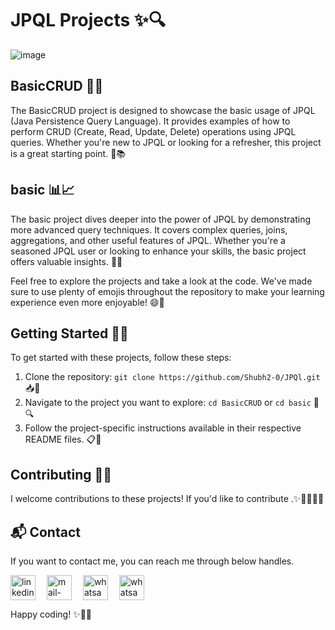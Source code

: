 # JPQL Projects ✨🔍

![image](https://github.com/Shubh2-0/JPQl/assets/112773220/f5bea3d0-764b-4316-87d3-2fe639d7e820)


## BasicCRUD 📝✅

The BasicCRUD project is designed to showcase the basic usage of JPQL (Java Persistence Query Language). It provides examples of how to perform CRUD (Create, Read, Update, Delete) operations using JPQL queries. Whether you're new to JPQL or looking for a refresher, this project is a great starting point. 🚀📚

## basic 📊📈

The basic project dives deeper into the power of JPQL by demonstrating more advanced query techniques. It covers complex queries, joins, aggregations, and other useful features of JPQL. Whether you're a seasoned JPQL user or looking to enhance your skills, the basic project offers valuable insights. 💪💡

Feel free to explore the projects and take a look at the code. We've made sure to use plenty of emojis throughout the repository to make your learning experience even more enjoyable! 😄🌟

## Getting Started 🚀🎉

To get started with these projects, follow these steps:

1. Clone the repository: `git clone https://github.com/Shubh2-0/JPQl.git` 📥👥
2. Navigate to the project you want to explore: `cd BasicCRUD` or `cd basic` 📂🔍
3. Follow the project-specific instructions available in their respective README files. 📋🔧

## Contributing 🤝🌟

I welcome contributions to these projects! If you'd like to contribute .✨👩‍💻👨‍💻


## 📬 Contact

If you want to contact me, you can reach me through below handles.

 <p align="left">
  <a href="https://www.linkedin.com/in/bhatishubham/" target="_blank"><img align="center" src="https://skillicons.dev/icons?i=linkedin" width="40px" alt="linkedin" /></a>&emsp;
  <a title="shubhambhati226@gmail.com" href="mailto:shubhambhati226@gmail.com" target="_blank"><img align="center"  src="https://cdn-icons-png.flaticon.com/128/888/888853.png"  width="40px"   alt="mail-me" /></a>&emsp;
  <a href="https://wa.me/+916232133187" target="blank"><img align="center" src="https://media2.giphy.com/media/Q8I2fYA773h5wmQQcR/giphy.gif" width="40px"  alt="whatsapp-me" /></a>&emsp;
<a href="https://www.hackerrank.com/shubhambhati226?hr_r=1" target="blank"><img align="center" src="https://raw.githubusercontent.com/rahuldkjain/github-profile-readme-generator/master/src/images/icons/Social/hackerrank.svg" width="40px"  alt="whatsapp-me" /></a>&emsp; </p>

Happy coding! ✨🎉😄
